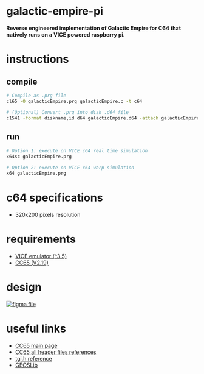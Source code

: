 # galactic-empire-pi
<b>Reverse engineered implementation of Galactic Empire for C64 that natively runs on a VICE powered raspberry pi.</b>

# instructions
## compile
```bash
# Compile as .prg file
cl65 -O galacticEmpire.prg galacticEmpire.c -t c64

# (Optional) Convert .prg into disk .d64 file
c1541 -format diskname,id d64 galacticEmpire.d64 -attach galacticEmpire.d64 -write galacticEmpire.prg galacticEmpire

```

## run
```bash
# Option 1: execute on VICE c64 real time simulation
x64sc galacticEmpire.prg

# Option 2: execute on VICE c64 warp simulation
x64 galacticEmpire.prg
```

# c64 specifications
- 320x200 pixels resolution

# requirements
- [VICE emulator (^3.5)](https://vice-emu.sourceforge.io/)
- [CC65 (V2.19)](https://www.cc65.org/) 

# design
[![figma file](https://user-images.githubusercontent.com/39443615/146673103-c91f6679-2e21-4eb4-a8cf-3425f44cd46c.png)](https://www.figma.com/file/eUCdAuNY5zCJLcmdWapxJb/Galactic-Empire?node-id=0%3A1)

# useful links
- [CC65 main page](https://cc65.github.io/)
- [CC65 all header files references](https://www.cc65.org/doc/funcref.html#toc2)
- [tgi.h reference](https://www.cc65.org/doc/funcref-40.html)
- [GEOSLib](https://www.cc65.org/doc/geos.html#toc3)
